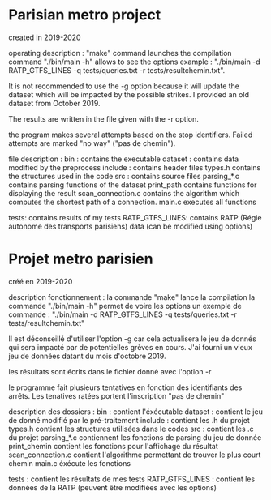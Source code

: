# Parisian metro project

created in 2019-2020

operating description :
	"make" command launches the compilation
	command "./bin/main -h" allows to see the options
	example : 
		"./bin/main -d RATP_GTFS_LINES -q tests/queries.txt -r tests/resultchemin.txt".

It is not recommended to use the -g option because it will update the dataset which will be impacted by the possible strikes. I provided an old dataset from October 2019.

The results are written in the file given with the -r option.

the program makes several attempts based on the stop identifiers. Failed attempts are marked "no way" ("pas de chemin").

file description :
bin : contains the executable
dataset : contains data modified by the preprocess
include : contains header files
	types.h contains the structures used in the code
src : 	contains source files
	parsing_*.c contains parsing functions of the dataset
	print_path contains functions for displaying the result
	scan_connection.c contains the algorithm which computes the shortest path of a connection.
	main.c executes all functions

tests: contains results of my tests
RATP_GTFS_LINES: contains RATP (Régie autonome des transports parisiens) data
(can be modified using options)




# Projet metro parisien

créé en 2019-2020

description fonctionnement :
	la commande "make" lance la compilation
	la commande "./bin/main -h" permet de voire les options
	un exemple de commande : 
		"./bin/main -d RATP_GTFS_LINES -q tests/queries.txt -r tests/resultchemin.txt"

Il est déconseillé d'utiliser l'option -g car cela actualisera le jeu de donnés qui sera impacté par de potentielles grèves en cours. J'ai fourni un vieux jeu de données datant du mois d'octobre 2019.

les résultats sont écrits dans le fichier donné avec l'option -r

le programme fait plusieurs tentatives en fonction des identifiants des arrêts. Les tenatives ratées portent l'inscription "pas de chemin"

description des dossiers :
bin : contient l'éxécutable
dataset : contient le jeu de donné modifié par le pré-traitement
include : contient les .h du projet 
	types.h contient les structures utilisées dans le codes
src : contient les .c du projet
	parsing_*.c contiennent les fonctions de parsing du jeu de donnée
	print_chemin contient les fonctions pour l'affichage du résultat
	scan_connection.c contient l'algorithme permettant de trouver le plus court chemin
	main.c éxécute les fonctions

tests : contient les résultats de mes tests
RATP_GTFS_LINES : contient les données de la RATP
(peuvent être modifiées avec les options)
	 




